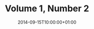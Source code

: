 ---
title: "Volume 1, Number 2"
date: 2014-09-15T10:00:00+01:00
draft: false

volume: 1
issue: 2

preliminary: "aksujomas_01_02.pdf" 

social:
  card: "summary"
  site: "@aksujomas"
  creator: "@aksujomas"
  title: "Volume 1, Number 2 (December, 2016)"
  description: "AKSU Journal of Management Sciences"
  image:
---